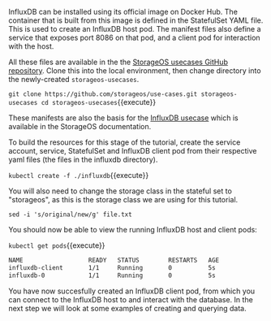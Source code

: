 InfluxDB can be installed using its official image on Docker Hub. The
container that is built from this image is defined in the StatefulSet YAML file.
This is used to create an InfluxDB host pod. The manifest files also define a
service that exposes port 8086 on that pod, and a client pod for interaction
with the host.

All these files are available in the the
[StorageOS usecases GitHub repository](https://github.com/storageos/use-cases/tree/master/mysql).
Clone this into the local environment, then change directory into the
newly-created `storageos-usecases`.

`
git clone https://github.com/storageos/use-cases.git storageos-usecases
cd storageos-usecases
`{{execute}}


These manifests are also the basis for the
[InfluxDB usecase](https://docs.storageos.com/docs/usecases/influxdb/)
which is available in the StorageOS documentation. 

To build the resources for this stage of the tutorial, create the service
account, service, StatefulSet and InfluxDB client pod from their respective
yaml files (the files in the influxdb directory).

`kubectl create -f ./influxdb`{{execute}}

You will also need to change the storage class in the stateful set to
"storageos", as this is the storage class we are using for this
tutorial.

`sed -i 's/original/new/g' file.txt`

You should now be able to view the running InfluxDB host and client pods:

`kubectl get pods`{{execute}}

```bash
NAME                  READY   STATUS        RESTARTS   AGE
influxdb-client       1/1     Running       0          5s
influxdb-0            1/1     Running       0          5s
```

You have now succesfully created an InfluxDB client pod, from which you can
connect to the InfluxDB host to and interact with the database. In the next
step we will look at some examples of creating and querying data.